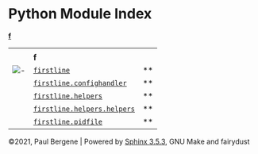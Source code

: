<div class="document">

<div class="documentwrapper">

<div class="body" role="main">

# Python Module Index

<div class="modindex-jumpbox">

[**f**](#cap-f)

</div>

|                         |                                                                                      |    |
| ----------------------- | ------------------------------------------------------------------------------------ | -- |
|                         |                                                                                      |    |
|                         | **f**                                                                                |    |
| ![-](_static/minus.png) | [`firstline`](firstline.md#module-firstline)                                         | ** |
|                         | [`firstline.confighandler`](firstline.md#module-firstline.confighandler)             | ** |
|                         | [`firstline.helpers`](firstline.helpers.md#module-firstline.helpers)                 | ** |
|                         | [`firstline.helpers.helpers`](firstline.helpers.md#module-firstline.helpers.helpers) | ** |
|                         | [`firstline.pidfile`](firstline.md#module-firstline.pidfile)                         | ** |

</div>

</div>

<div class="clearer">

</div>

</div>

<div class="footer">

©2021, Paul Bergene | Powered by [Sphinx 3.5.3](http://sphinx-doc.org/),
GNU Make and fairydust

</div>
